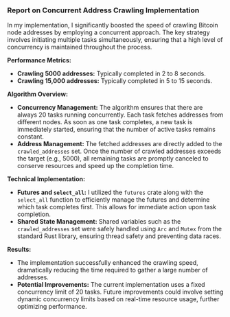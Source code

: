 ### Report on Concurrent Address Crawling Implementation

In my implementation, I significantly boosted the speed of crawling Bitcoin node addresses by employing a concurrent approach. The key strategy involves initiating multiple tasks simultaneously, ensuring that a high level of concurrency is maintained throughout the process.

**Performance Metrics:**
- **Crawling 5000 addresses:** Typically completed in 2 to 8 seconds.
- **Crawling 15,000 addresses:** Typically completed in 5 to 15 seconds.

**Algorithm Overview:**
- **Concurrency Management:** The algorithm ensures that there are always 20 tasks running concurrently. Each task fetches addresses from different nodes. As soon as one task completes, a new task is immediately started, ensuring that the number of active tasks remains constant.
- **Address Management:** The fetched addresses are directly added to the `crawled_addresses` set. Once the number of crawled addresses exceeds the target (e.g., 5000), all remaining tasks are promptly canceled to conserve resources and speed up the completion time.

**Technical Implementation:**
- **Futures and `select_all`:** I utilized the `futures` crate along with the `select_all` function to efficiently manage the futures and determine which task completes first. This allows for immediate action upon task completion.
- **Shared State Management:** Shared variables such as the `crawled_addresses` set were safely handled using `Arc` and `Mutex` from the standard Rust library, ensuring thread safety and preventing data races.

**Results:**
- The implementation successfully enhanced the crawling speed, dramatically reducing the time required to gather a large number of addresses.
- **Potential Improvements:** The current implementation uses a fixed concurrency limit of 20 tasks. Future improvements could involve setting dynamic concurrency limits based on real-time resource usage, further optimizing performance.
